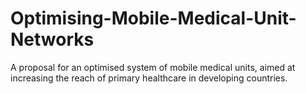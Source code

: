 # Optimising-Mobile-Medical-Unit-Networks
A proposal for an optimised system of mobile medical units, aimed at increasing the reach of primary healthcare in developing countries.
